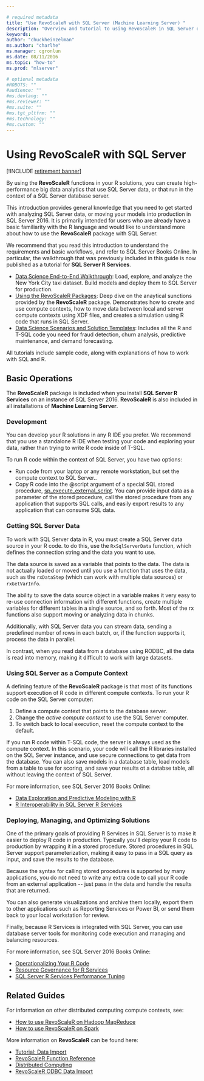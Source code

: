 ```yaml
---

# required metadata
title: "Use RevoScaleR with SQL Server (Machine Learning Server) "
description: "Overview and tutorial to using RevoScaleR in SQL Server databases."
keywords: 
author: "chuckheinzelman"
ms.author: "charlhe"
ms.manager: cgronlun
ms.date: 08/11/2016
ms.topic: "how-to"
ms.prod: "mlserver"

# optional metadata
#ROBOTS: ""
#audience: ""
#ms.devlang: ""
#ms.reviewer: ""
#ms.suite: ""
#ms.tgt_pltfrm: ""
#ms.technology: ""
#ms.custom: ""
---
```


# Using RevoScaleR with SQL Server

[!INCLUDE [retirement banner](~/includes/machine-learning-server-retirement.md)]

By using the **RevoScaleR** functions in your R solutions, you can create high-performance big data analytics that use SQL Server data, or that run in the context of a SQL Server database server.

This introduction provides general knowledge that you need to get started with analyzing SQL Server data, or moving your models into production in SQL Server 2016. It is primarily intended for users who are already have a basic familiarity with the R language and would like to understand more about how to use the **RevoScaleR** package with SQL Server. 

We recommend that you read this introduction to understand the requirements and basic workflows, and refer to SQL Server Books Online. In particular, the walkthrough that was previously included in this guide is now published as a tutorial for **SQL Server R Services**.

+ [Data Science End-to-End Walkthrough](https://msdn.microsoft.com/library/mt612857.aspx): Load, explore, and analyze the New York City taxi dataset. Build models and deploy them to SQL Server for production.
+ [Using the RevoScaleR Packages](https://msdn.microsoft.com/library/mt637368.aspx): Deep dive on the anaytical sunctions provided by the **RevoScaleR** package. Demonstrates how to create and use compute contexts, how to move data between local and server compute contexts using XDF files, and creates a simulation using R code that runs in SQL Server.
+ [Data Science Scenarios and Solution Templates](https://msdn.microsoft.com/library/mt693423.aspx): Includes all the R and T-SQL code you need for fraud detection, churn analysis, predictive maintenance, and demand forecasting.

All tutorials include sample code, along with explanations of how to work with SQL and R.


## Basic Operations


The **RevoScaleR** package is included when you install **SQL Server R Services** on an instance of SQL Server 2016. **RevoScaleR** is also included in all installations of **Machine Learning Server**.  

### Development
You can develop your R solutions in any R IDE you prefer. We recommend that you use a standalone R IDE when testing your code and exploring your data, rather than trying to write R code inside of T-SQL. 

To run R code within the context of SQL Server, you have two options:
+ Run code from your laptop or any remote workstation, but set the compute context to SQL Server..
+ Copy R code into the @script argument of a special SQL stored procedure, [sp_execute_external_script](https://msdn.microsoft.com/library/mt604368.aspx). You can provide input data as a parameter of the stored procedure, call the stored procedure from any application that supports SQL calls, and easily export results to any application that can consume SQL data. 


### Getting SQL Server Data

To work with SQL Server data in R, you must create a SQL Server data source in your R code. to do this, use the `RxSqlServerData` function, which defines the connection string and the data you want to use. 

The data source is saved as a variable that points to the data. The data is not actually loaded or moved until you use a function that uses the data, such as the `rxDataStep` (which can work with multiple data sources) or `rxGetVarInfo`.

The ability to save the data source object in a variable makes it very easy to re-use connection information with different functions, create multiple variables for different tables in a single source, and so forth. Most of the rx functions also support moving or analyzing data in chunks.

Additionally, with SQL Server data you can stream data, sending a predefined number of rows in each batch, or, if the function supports it, process the data in parallel. 

In contrast, when you read data from a database using RODBC, all the data is read into memory, making it difficult to work with large datasets.

### Using SQL Server as a Compute Context

A defining feature of the **RevoScaleR** package is that most of its functions support execution of R code in different compute contexts. To run your R code on the SQL Server computer:

1. Define a compute context that points to the database server. 
2. Change the *active compute context* to use the SQL Server computer. 
3. To switch back to local execution, reset the compute context to the default.

If you run R code within T-SQL code, the server is always used as the compute context. In this scenario, your code will call the R libraries installed on the SQL Server instance, and use secure connections to get data from the database. You can also save models in a database table, load models from a table to use for scoring, and save your results ot a databse table, all without leaving the context of SQL Server.

For more information, see SQL Server 2016 Books Online:
 + [Data Exploration and Predictive Modeling with R](https://msdn.microsoft.com/library/mt590947.aspx) 
 + [R Interoperability in SQL Server R Services](https://docs.microsoft.com/sql/advanced-analytics/r/r-interoperability-in-sql-server)

### Deploying, Managing, and Optimizing Solutions

One of the primary goals of providing R Services in SQL Server is to make it easier to deploy R code in production. Typically you'll deploy your R code to production by wrapping it in a stored procedure. Stored procedures in SQL Server support parameterization, making it easy to pass in a SQL query as input, and save the results to the database.

Because the syntax for calling stored procedures is supported by many applications, you do not need to write any extra code to call your R code from an external application -- just pass in the data and handle the results that are returned.

You can also generate visualizations and archive them locally, export them to other applications such as Reporting Services or Power BI, or send them back to your local workstation for review. 

Finally, because R Services is integrated with SQL Server, you can use database server tools for monitoring code execution and managing and balancing resources.

For more information, see SQL Server 2016 Books Online:
 + [Operationalizing Your R Code](https://msdn.microsoft.com/library/mt590864.aspx)
 + [Resource Governance for R Services](https://msdn.microsoft.com/library/mt703708.aspx)
 + [SQL Server R Services Performance Tuning](https://msdn.microsoft.com/library/mt723573.aspx)

## Related Guides

For information on other distributed computing compute contexts, see:

- [How to use RevoScaleR on Hadoop MapReduce](how-to-revoscaler-hadoop.md)
- [How to use RevoScaleR on Spark](how-to-revoscaler-spark.md)

More information on **RevoScaleR** can be found here:

- [Tutorial: Data Import](tutorial-revoscaler-data-import-transform.md)
- [RevoScaleR Function Reference](../r-reference/revoscaler/revoscaler.md)
- [Distributed Computing](how-to-revoscaler-distributed-computing.md)
- [RevoScaleR ODBC Data Import](how-to-revoscaler-data-odbc.md)